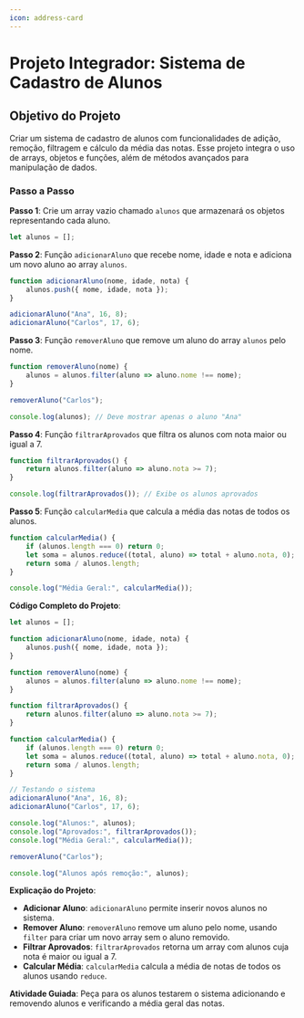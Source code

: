 ```yaml
---
icon: address-card
---
```


# Projeto Integrador: Sistema de Cadastro de Alunos

## **Objetivo do Projeto**

&#x20;Criar um sistema de cadastro de alunos com funcionalidades de adição, remoção, filtragem e cálculo da média das notas. Esse projeto integra o uso de arrays, objetos e funções, além de métodos avançados para manipulação de dados.

### **Passo a Passo**

**Passo 1**: Crie um array vazio chamado `alunos` que armazenará os objetos representando cada aluno.

```javascript
let alunos = [];
```

**Passo 2**: Função `adicionarAluno` que recebe nome, idade e nota e adiciona um novo aluno ao array `alunos`.

```javascript
function adicionarAluno(nome, idade, nota) {
    alunos.push({ nome, idade, nota });
}

adicionarAluno("Ana", 16, 8);
adicionarAluno("Carlos", 17, 6);
```

**Passo 3**: Função `removerAluno` que remove um aluno do array `alunos` pelo nome.

```javascript
function removerAluno(nome) {
    alunos = alunos.filter(aluno => aluno.nome !== nome);
}

removerAluno("Carlos");

console.log(alunos); // Deve mostrar apenas o aluno "Ana"
```

**Passo 4**: Função `filtrarAprovados` que filtra os alunos com nota maior ou igual a 7.

```javascript
function filtrarAprovados() {
    return alunos.filter(aluno => aluno.nota >= 7);
}

console.log(filtrarAprovados()); // Exibe os alunos aprovados
```

**Passo 5**: Função `calcularMedia` que calcula a média das notas de todos os alunos.

```javascript
function calcularMedia() {
    if (alunos.length === 0) return 0;
    let soma = alunos.reduce((total, aluno) => total + aluno.nota, 0);
    return soma / alunos.length;
}

console.log("Média Geral:", calcularMedia());
```

**Código Completo do Projeto**:

```javascript
let alunos = [];

function adicionarAluno(nome, idade, nota) {
    alunos.push({ nome, idade, nota });
}

function removerAluno(nome) {
    alunos = alunos.filter(aluno => aluno.nome !== nome);
}

function filtrarAprovados() {
    return alunos.filter(aluno => aluno.nota >= 7);
}

function calcularMedia() {
    if (alunos.length === 0) return 0;
    let soma = alunos.reduce((total, aluno) => total + aluno.nota, 0);
    return soma / alunos.length;
}

// Testando o sistema
adicionarAluno("Ana", 16, 8);
adicionarAluno("Carlos", 17, 6);

console.log("Alunos:", alunos);
console.log("Aprovados:", filtrarAprovados());
console.log("Média Geral:", calcularMedia());

removerAluno("Carlos");

console.log("Alunos após remoção:", alunos);
```

**Explicação do Projeto**:

* **Adicionar Aluno**: `adicionarAluno` permite inserir novos alunos no sistema.
* **Remover Aluno**: `removerAluno` remove um aluno pelo nome, usando `filter` para criar um novo array sem o aluno removido.
* **Filtrar Aprovados**: `filtrarAprovados` retorna um array com alunos cuja nota é maior ou igual a 7.
* **Calcular Média**: `calcularMedia` calcula a média de notas de todos os alunos usando `reduce`.

**Atividade Guiada**: Peça para os alunos testarem o sistema adicionando e removendo alunos e verificando a média geral das notas.
